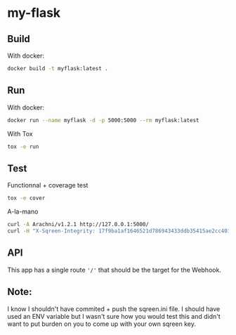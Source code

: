 # my-flask

## Build
With docker:
```bash
docker build -t myflask:latest .
```

## Run
With docker:
```bash
docker run --name myflask -d -p 5000:5000 --rm myflask:latest
```

With Tox
```bash
tox -e run
```

## Test
Functionnal + coverage test
```bash
tox -e cover
```

A-la-mano
```bash
curl -A Arachni/v1.2.1 http://127.0.0.1:5000/
curl -H "X-Sqreen-Integrity: 17f9ba1af1646521d786943433ddb35415ae2cc40182e9196f1502af1567a257" --data-binary '[{"sqreen_payload_type": "security_event", "date_occurred": "2018-10-10T08:32:25.169232+00:00"}]' -H "content-type: application/json" http://127.0.0.1:5000/
```

## API
This app has a single route `'/'` that should be the target for the Webhook.

## Note:
I know I shouldn't have commited + push the sqreen.ini file. I should have used an ENV variable
but I wasn't sure how you would test this and didn't want to put burden on you to
come up with your own sqreen key. 